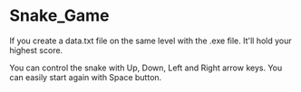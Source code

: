 # Snake_Game

If you create a data.txt file on the same level with the .exe file. It'll hold your highest score.

You can control the snake with Up, Down, Left and Right arrow keys. 
You can easily start again with Space button. 

